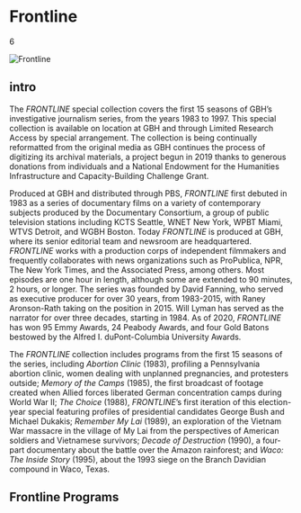 # Frontline

6

![]( https://s3.amazonaws.com/openvault.wgbh.org/special_collections/frontline/frontline.png "Frontline")

## intro

The *FRONTLINE* special collection covers the first 15 seasons of GBH’s investigative journalism series, from the years 1983 to 1997. This special collection is available on location at GBH and through Limited Research Access by special arrangement. The collection is being continually reformatted from the original media as GBH continues the process of digitizing its archival materials, a project begun in 2019 thanks to generous donations from individuals and a National Endowment for the Humanities Infrastructure and Capacity-Building Challenge Grant.
 
Produced at GBH and distributed through PBS, *FRONTLINE* first debuted in 1983 as a series of documentary films on a variety of contemporary subjects produced by the Documentary Consortium, a group of public television stations including KCTS Seattle, WNET New York, WPBT Miami, WTVS Detroit, and WGBH Boston. Today *FRONTLINE* is produced at GBH, where its senior editorial team and newsroom are headquartered. *FRONTLINE* works with a production corps of independent filmmakers and frequently collaborates with news organizations such as ProPublica, NPR, The New York Times, and the Associated Press, among others. Most episodes are one hour in length, although some are extended to 90 minutes, 2 hours, or longer. The series was founded by David Fanning, who served as executive producer for over 30 years, from 1983-2015, with Raney Aronson-Rath taking on the position in 2015.  Will Lyman has served as the narrator for over three decades, starting in 1984. As of 2020, *FRONTLINE* has won 95 Emmy Awards, 24 Peabody Awards, and four Gold Batons bestowed by the Alfred I. duPont-Columbia University Awards. 
 
The *FRONTLINE* collection includes programs from the first 15 seasons of the series, including *Abortion Clinic* (1983), profiling a Pennsylvania abortion clinic, women dealing with unplanned pregnancies, and protesters outside; *Memory of the Camps* (1985), the first broadcast of footage created when Allied forces liberated German concentration camps during World War II; *The Choice* (1988), *FRONTLINE*’s first iteration of this election-year special featuring profiles of presidential candidates George Bush and Michael Dukakis; *Remember My Lai* (1989), an exploration of the Vietnam War massacre in the village of My Lai from the perspectives of American soldiers and Vietnamese survivors; *Decade of Destruction* (1990), a four-part documentary about the battle over the Amazon rainforest; and *Waco: The Inside Story* (1995), about the 1993 siege on the Branch Davidian compound in Waco, Texas. 

## Frontline Programs
[](http://localhost:3000/catalog?f[special_collections][]=frontline)
